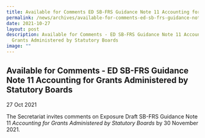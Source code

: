 ```yaml
---
title: Available for Comments ED SB-FRS Guidance Note 11 Accounting for Grants
permalink: /news/archives/available-for-comments-ed-sb-frs-guidance-note-11-accounting-for-grants/
date: 2021-10-27
layout: post
description: Available for Comments - ED SB-FRS Guidance Note 11 Accounting for
  Grants Administered by Statutory Boards
image: ""
---
```

Available for Comments - ED SB-FRS Guidance Note 11 Accounting for Grants Administered by Statutory Boards
----------------------------------------------------------------------------------------------------------

27 Oct 2021

The Secretariat invites comments on Exposure Draft SB-FRS Guidance Note 11 _Accounting for Grants Administered by Statutory Boards_ by 30 November 2021.